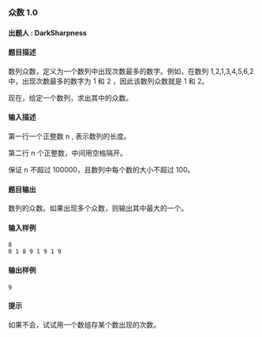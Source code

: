 ### 众数 1.0

#### 出题人 : DarkSharpness

#### 题目描述

数列众数，定义为一个数列中出现次数最多的数字。例如，在数列 1,2,1,3,4,5,6,2 中，出现次数最多的数字为 1 和 2 ，因此该数列众数就是 1 和 2。

现在，给定一个数列，求出其中的众数。

#### 输入描述

第一行一个正整数 n , 表示数列的长度。

第二行 n 个正整数，中间用空格隔开。

保证 n 不超过 100000，且数列中每个数的大小不超过 100。

#### 题目输出

数列的众数。如果出现多个众数，则输出其中最大的一个。

#### 输入样例

```
8
0 1 8 9 1 9 1 9
```

#### 输出样例

```
9
```

#### 提示

如果不会，试试用一个数组存某个数出现的次数。
